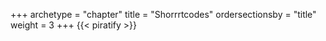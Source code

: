 +++
archetype = "chapter"
title = "Shorrrtcodes"
ordersectionsby = "title"
weight = 3
+++
{{< piratify >}}
